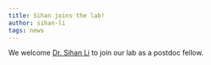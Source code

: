 ```yaml
---
title: Sihan joins the lab! 
author: sihan-li
tags: news
---
```

We welcome [Dr. Sihan Li](/members/sihan-li.html) to join our lab as a postdoc fellow. 